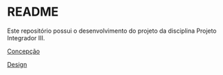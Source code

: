  # README

Este repositório possui o desenvolvimento do projeto da disciplina Projeto Integrador III.

[Concepção](https://github.com/juliopacheco12/PIN22107/blob/main/CONCEPÇÃO.md)

[Design](https://github.com/juliopacheco12/PIN22107/blob/main/Design.md)
